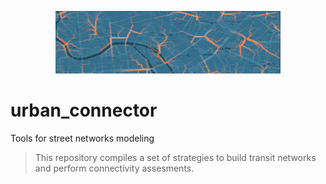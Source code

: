 
<p align="center">
  <img src="https://github.com/CEEU-lab/urban_connector/blob/main/urban_connector/img/fire_streets.png" width="360" height="100">
</p>

# urban_connector
Tools for street networks modeling 
> This repository compiles a set of strategies to build transit networks and perform connectivity assesments.  
